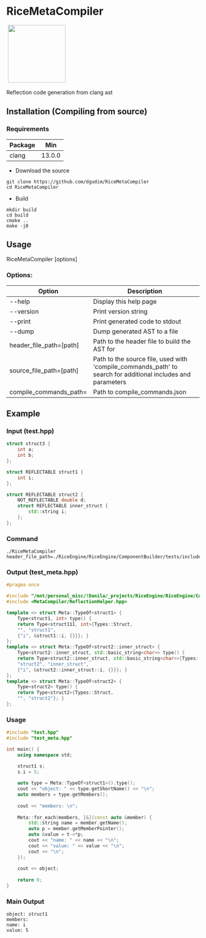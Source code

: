 <h1 id="title">RiceMetaCompiler</h1>

<img src="https://user-images.githubusercontent.com/34401005/196660579-1cd1553f-a77b-4e01-9374-976df2638b3b.png" height=0 id="old_icon"></img>
<img src="https://user-images.githubusercontent.com/34401005/196664991-6832bfdd-6c2c-4279-9fab-c6665ccbc4bd.png" height=150 id="icon"></img>

Reflection code generation from clang ast

## Installation (Compiling from source)
### Requirements

| Package                 | Min    |
|-------------------------|--------|
| clang                   | 13.0.0 |

- Download the source
```shell
git clone https://github.com/dgudim/RiceMetaCompiler
cd RiceMetaCompiler
```
- Build
```shell
mkdir build
cd build
cmake ..
make -j8
```
## Usage
RiceMetaCompiler [options]

### Options: 
| Option                  | Description                                                                                                 |
| ----------------------- | ----------------------------------------------------------------------------------------------------------- |
| --help                  | Display this help page                                                                                      |
| --version               | Print version string                                                                                        |
| --print                 | Print generated code to stdout                                                                              |
| --dump                  | Dump generated AST to a file                                                                                |
| header_file_path=[path] | Path to the header file to build the AST for                                                                |
| source_file_path=[path] | Path to the source file, used with 'compile_commands_path' to search for additional includes and parameters |
| compile_commands_path=  | Path to compile_commands.json                                                                               |

## Example
### Input (test.hpp)
```cpp
struct struct3 {
    int a;
    int b;
};

struct REFLECTABLE struct1 {
    int i;
};

struct REFLECTABLE struct2 {
    NOT_REFLECTABLE double d;
    struct REFLECTABLE inner_struct {
        std::string i;
    };
};
```
### Command
```shell
./RiceMetaCompiler header_file_path=./RiceEngine/RiceEngine/ComponentBuilder/tests/include/test.hpp
```

### Output (test_meta.hpp)
```cpp
#pragma once

#include "/mnt/personal_misc/!Danila/_projects/RiceEngine/RiceEngine/ComponentBuilder/tests/include/test.cpp"
#include <MetaCompiler/ReflectionHelper.hpp>

template <> struct Meta::TypeOf<struct1> {
    Type<struct1, int> type() { 
    return Type<struct111, int>{Types::Struct,
    "", "struct1", 
    {"i", &struct1::i, {}}}; }
};
template <> struct Meta::TypeOf<struct2::inner_struct> {
    Type<struct2::inner_struct, std::basic_string<char>> type() { 
    return Type<struct2::inner_struct, std::basic_string<char>>{Types::Struct,
    "struct2", "inner_struct", 
    {"i", &struct2::inner_struct::i, {}}}; }
};
template <> struct Meta::TypeOf<struct2> {
    Type<struct2> type() { 
    return Type<struct2>{Types::Struct,
    "", "struct2"}; }
};
```
### Usage

```cpp
#include "test.hpp"
#include "test_meta.hpp"

int main() {
    using namespace std;

    struct1 s;
    s.i = 5;
    
    auto type = Meta::TypeOf<struct1>().type();    
    cout << "object: " << type.getShortName() << "\n";
    auto members = type.getMembers();
    
    cout << "members: \n";
    
    Meta::for_each(members, [&](const auto &member) {
        std::string name = member.getName();
        auto p = member.getMemberPointer();
        auto &value = t->*p;
        cout << "name: " << name << "\n";
        cout << "value: " << value << "\n";
        cout << "\n";
    });
    
    cout << object;
    
    return 0;
}
```
### Main Output
```
object: struct1
members:
name: i
value: 5
```

<img src="https://user-images.githubusercontent.com/34401005/196667557-8fc7c13f-d37c-45ec-8033-ba5f90c061f2.png" height=0 id="thumb"></img>

